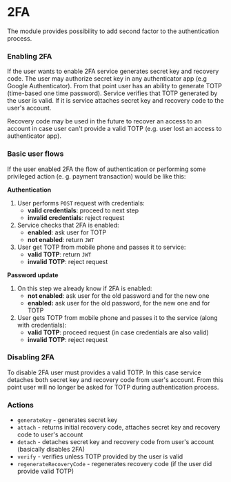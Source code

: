# 2FA

The module provides possibility to add second factor to the authentication process.

### Enabling 2FA

If the user wants to enable 2FA service generates secret key and recovery code.
The user may authorize secret key in any authenticator app (e.g Google Authenticator).
From that point user has an ability to generate TOTP (time-based one time password).
Service verifies that TOTP generated by the user is valid. If it is service attaches
secret key and recovery code to the user's account.

Recovery code may be used in the future to recover an access to an account in case
user can't provide a valid TOTP (e.g. user lost an access to authenticator app).

### Basic user flows

If the user enabled 2FA the flow of authentication or performing some privileged
action (e. g. payment transaction) would be like this:

**Authentication**

1. User performs `POST` request with credentials:
    * **valid credentials**: proceed to next step
    * **invalid credentials**: reject request
2. Service checks that 2FA is enabled:
    * **enabled**: ask user for TOTP
    * **not enabled**: return `JWT`
3. User get TOTP from mobile phone and passes it to service:
    * **valid TOTP**: return `JWT`
    * **invalid TOTP**: reject request

**Password update**

1. On this step we already know if 2FA is enabled:
    * **not enabled**: ask user for the old password and for the new one
    * **enabled:** ask user for the old password, for the new one and for TOTP
2. User gets TOTP from mobile phone and passes it to the service (along with credentials):
    * **valid TOTP**: proceed request (in case credentials are also valid)
    * **invalid TOTP**: reject request

### Disabling 2FA

To disable 2FA user must provides a valid TOTP. In this case service detaches
both secret key and recovery code from user's account. From this point user will
no longer be asked for TOTP during authentication process.

### Actions

* `generateKey` - generates secret key
* `attach` - returns initial recovery code, attaches secret key and recovery code to user's account
* `detach` - detaches secret key and recovery code from user's account (basically disables 2FA)
* `verify` - verifies unless TOTP provided by the user is valid
* `regenerateRecoveryCode` - regenerates recovery code (if the user did provide valid TOTP)
